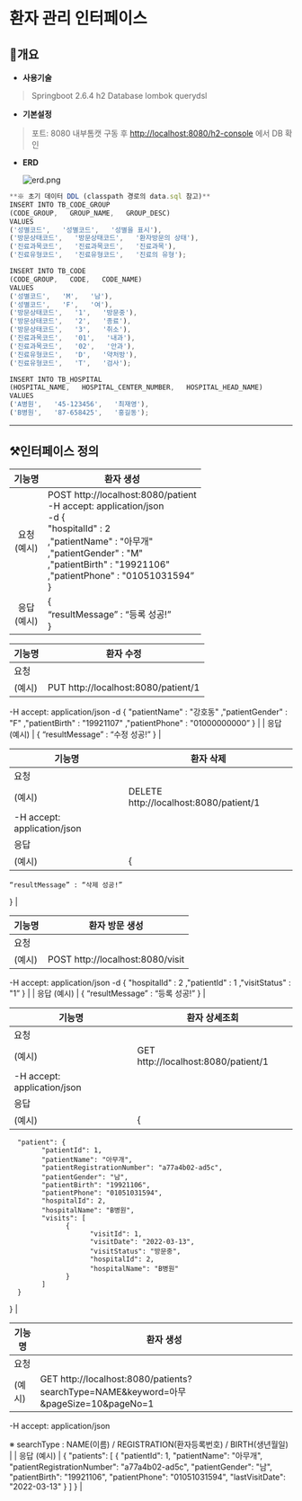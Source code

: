 # 환자 관리 인터페이스

## 📄개요

- **사용기술**

> Springboot 2.6.4
h2 Database
lombok
querydsl
> 

- **기본설정**

> 포트: 8080
내부톰캣 구동 후 [http://localhost:8080/h2-console](http://localhost:8080/h2-console) 에서 DB 확인
> 

- **ERD**
    
    ![erd.png](https://user-images.githubusercontent.com/75962573/158026081-0e699228-31b4-4358-8fe3-1d0e8204d2e0.png)
    

```jsx
**※ 초기 데이터 DDL (classpath 경로의 data.sql 참고)**
INSERT INTO TB_CODE_GROUP
(CODE_GROUP,   GROUP_NAME,   GROUP_DESC)
VALUES
('성별코드',   '성별코드',   '성별을 표시'),
('방문상태코드',   '방문상태코드',   '환자방문의 상태'),
('진료과목코드',   '진료과목코드',   '진료과목'),
('진료유형코드',   '진료유형코드',   '진료의 유형');

INSERT INTO TB_CODE
(CODE_GROUP,   CODE,   CODE_NAME)
VALUES
('성별코드',   'M',   '남'),
('성별코드',   'F',   '여'),
('방문상태코드',   '1',   '방문중'),
('방문상태코드',   '2',   '종료'),
('방문상태코드',   '3',   '취소'),
('진료과목코드',   '01',   '내과'),
('진료과목코드',   '02',   '안과'),
('진료유형코드',   'D',   '약처방'),
('진료유형코드',   'T',   '검사');

INSERT INTO TB_HOSPITAL
(HOSPITAL_NAME,   HOSPITAL_CENTER_NUMBER,   HOSPITAL_HEAD_NAME)
VALUES
('A병원',   '45-123456',   '최재영'),
('B병원',   '87-658425',   '홍길동');
```

---

## ⚒️인터페이스 정의

| 기능명 | 환자 생성 |
| :---: | --- |
| 요청</br>(예시) | POST    http://localhost:8080/patient</br>-H        accept: application/json</br>-d         {</br>                "hospitalId" : 2</br>               ,"patientName" : "아무개"</br>               ,"patientGender" : "M"</br>               ,"patientBirth" : "19921106"</br>               ,"patientPhone" : "01051031594”</br>             } |
| 응답</br>(예시) | {</br>    “resultMessage” : “등록 성공!”</br>} |

| 기능명 | 환자 수정 |
| --- | --- |
| 요청
(예시) | PUT       http://localhost:8080/patient/1
-H        accept: application/json
-d         {
               "patientName" : "강호동"
               ,"patientGender" : "F"
               ,"patientBirth" : "19921107"
               ,"patientPhone" : "01000000000”
             } |
| 응답
(예시) | {
    “resultMessage” : “수정 성공!”
} |

| 기능명 | 환자 삭제 |
| --- | --- |
| 요청
(예시) | DELETE http://localhost:8080/patient/1
-H        accept: application/json |
| 응답
(예시) | {
    “resultMessage” : “삭제 성공!”
} |

| 기능명 | 환자 방문 생성 |
| --- | --- |
| 요청
(예시) | POST    http://localhost:8080/visit
-H        accept: application/json
-d         {
               "hospitalId" : 2
               ,"patientId" : 1
               ,"visitStatus" : "1”
             } |
| 응답
(예시) | {
    “resultMessage” : “등록 성공!”
} |

| 기능명 | 환자 상세조회 |
| --- | --- |
| 요청
(예시) | GET    http://localhost:8080/patient/1
-H        accept: application/json |
| 응답
(예시) | {
      "patient": {
            "patientId": 1,
            "patientName": "아무개",
            "patientRegistrationNumber": "a77a4b02-ad5c",
            "patientGender": "남",
            "patientBirth": "19921106",
            "patientPhone": "01051031594",
            "hospitalId": 2,
            "hospitalName": "B병원",
            "visits": [
                  {
                        "visitId": 1,
                        "visitDate": "2022-03-13",
                        "visitStatus": "방문중",
                        "hospitalId": 2,
                        "hospitalName": "B병원"
                  }
            ]
      }
} |

| 기능명 | 환자 생성 |
| --- | --- |
| 요청
(예시) | GET       http://localhost:8080/patients?searchType=NAME&keyword=아무&pageSize=10&pageNo=1
-H        accept: application/json

※ searchType : NAME(이름) / REGISTRATION(환자등록번호) / BIRTH(생년월일) |
| 응답
(예시) | {
      "patients": [
            {
                  "patientId": 1,
                  "patientName": "아무개",
                  "patientRegistrationNumber": "a77a4b02-ad5c",
                  "patientGender": "남",
                  "patientBirth": "19921106",
                  "patientPhone": "01051031594",
                  "lastVisitDate": "2022-03-13"
            }
      ]
} |
